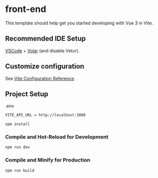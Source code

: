 # front-end

This template should help get you started developing with Vue 3 in Vite.

## Recommended IDE Setup

[VSCode](https://code.visualstudio.com/) + [Volar](https://marketplace.visualstudio.com/items?itemName=Vue.volar) (and disable Vetur).

## Customize configuration

See [Vite Configuration Reference](https://vite.dev/config/).

## Project Setup

.env
``` sh
VITE_API_URL = http://localhost:3000
```
```sh
npm install
```

### Compile and Hot-Reload for Development

```sh
npm run dev
```

### Compile and Minify for Production

```sh
npm run build
```
